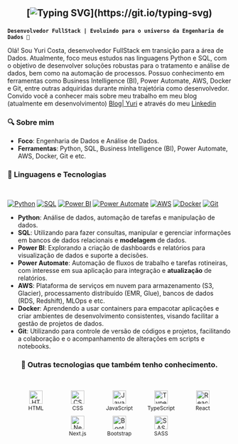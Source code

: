 <h2 align="center">

[![Typing SVG](https://readme-typing-svg.herokuapp.com?font='Comfortaa'&color=%23268F77&size=30&center=true&vCenter=true&height=30&lines=Hello,+my+name+is+Yuri;Welcome+to+my+profile+!)](https://git.io/typing-svg)

</h2>

**`Desenvolvedor FullStack | Evoluindo para o universo da Engenharia de Dados 🚀`**

Olá! Sou Yuri Costa, desenvolvedor FullStack em transição para a área de Dados. Atualmente, foco meus estudos nas linguagens Python e SQL, com o objetivo de desenvolver soluções robustas para o tratamento e análise de dados, bem como na automação de processos. Possuo conhecimento em ferramentas como Business Intelligence (BI), Power Automate, AWS, Docker e Git, entre outras adquiridas durante minha trajetória como desenvolvedor. Convido você a conhecer mais sobre meu trabalho em meu blog (atualmente em desenvolvimento) [Blog| Yuri](https://yuricostalima.github.io/my-personal-blog/) e através do meu [Linkedin](https://www.linkedin.com/in/yuricostalima/)

### 🔍 Sobre mim

- **Foco**: Engenharia de Dados e Análise de Dados.
- **Ferramentas**: Python, SQL, Business Intelligence (BI), Power Automate, AWS, Docker, Git e etc.

### 🤖 Linguagens e Tecnologias
<br/>

[![Python](https://img.shields.io/badge/Python-3776AB?style=for-the-badge&logo=python&logoColor=white)](https://www.python.org/)
[![SQL](https://img.shields.io/badge/SQL-4169E1?style=for-the-badge&logo=postgresql&logoColor=white)](https://www.postgresql.org/)
[![Power BI](https://img.shields.io/badge/Power%20BI-5E5E5E?style=for-the-badge&logo=powerbi&logoColor=white)](https://powerbi.microsoft.com/)
[![Power Automate](https://img.shields.io/badge/Power%20Automate-0066FF?style=for-the-badge&logo=powerautomate&logoColor=white)](https://powerautomate.microsoft.com/)
[![AWS](https://img.shields.io/badge/AWS-232F3E?style=for-the-badge&logo=amazonaws&logoColor=white)](https://aws.amazon.com/)
[![Docker](https://img.shields.io/badge/Docker-2496ED?style=for-the-badge&logo=docker&logoColor=white)](https://www.docker.com/)
[![Git](https://img.shields.io/badge/Git-F05032?style=for-the-badge&logo=git&logoColor=white)](https://git-scm.com/)
<br/>

- **Python**: Análise de dados, automação de tarefas e manipulação de dados.
- **SQL**: Utilizando para fazer consultas, manipular e gerenciar informações em bancos de dados relacionais e **modelagem** de dados.
- **Power BI**: Explorando a criação de dashboards e relatórios para visualização de dados e suporte a decisões.
- **Power Automate**: Automação de fluxos de trabalho e tarefas rotineiras, com interesse em sua aplicação para integração e **atualização** de relatórios.
- **AWS**: Plataforma de serviços em nuvem para armazenamento (S3, Glacier), processamento distribuído (EMR, Glue), bancos de dados (RDS, Redshift), MLOps e etc.
- **Docker**: Aprendendo a usar containers para empacotar aplicações e criar ambientes de desenvolvimento consistentes, visando facilitar a gestão de projetos de dados.
- **Git**: Utilizando para controle de versão de códigos e projetos, facilitando a colaboração e o acompanhamento de alterações em scripts e notebooks.

<h3 align="center">🤖 Outras tecnologias que também tenho conhecimento.</h3>
<br/>

<div align="center" style="margin-top: 10px;">
  <div style="display: inline-block; width: 80px; text-align: center; margin: 5px; vertical-align: top;">
    <img 
        alt="HTML" 
        title="HTML" 
        width="30px" 
        src="https://cdn.jsdelivr.net/gh/devicons/devicon@latest/icons/html5/html5-original.svg"
        style="display: block; margin: 0 auto;" 
    />
    <div style="font-size: 12px; margin-top: 2px; word-wrap: break-word;">HTML</div>
  </div>
  <div style="display: inline-block; width: 80px; text-align: center; margin: 5px; vertical-align: top;">
    <img 
        alt="CSS" 
        title="CSS"
        width="30px" 
        src="https://cdn.jsdelivr.net/gh/devicons/devicon@latest/icons/css3/css3-original.svg"
        style="display: block; margin: 0 auto;" 
    />
    <div style="font-size: 12px; margin-top: 2px; word-wrap: break-word;">CSS</div>
  </div>
  <div style="display: inline-block; width: 80px; text-align: center; margin: 5px; vertical-align: top;">
    <img 
        alt="JavaScript" 
        title="JavaScript"
        width="30px" 
        src="https://cdn.jsdelivr.net/gh/devicons/devicon@latest/icons/javascript/javascript-original.svg"
        style="display: block; margin: 0 auto;" 
    />
    <div style="font-size: 12px; margin-top: 2px; word-wrap: break-word;">JavaScript</div>
  </div>
  <div style="display: inline-block; width: 80px; text-align: center; margin: 5px; vertical-align: top;">
    <img 
        alt="TypeScript"
        title="TypeScript" 
        width="30px" 
        src="https://cdn.jsdelivr.net/gh/devicons/devicon@latest/icons/typescript/typescript-original.svg"
        style="display: block; margin: 0 auto;" 
    />
    <div style="font-size: 12px; margin-top: 2px; word-wrap: break-word;">TypeScript</div>
  </div>
  <div style="display: inline-block; width: 80px; text-align: center; margin: 5px; vertical-align: top;">
    <img 
        alt="React"
        title="React" 
        width="30px" 
        src="https://cdn.jsdelivr.net/gh/devicons/devicon@latest/icons/react/react-original.svg"
        style="display: block; margin: 0 auto;" 
    />
    <div style="font-size: 12px; margin-top: 2px; word-wrap: break-word;">React</div>
  </div>
  <div style="display: inline-block; width: 80px; text-align: center; margin: 5px; vertical-align: top;">
    <img 
        alt="Next.js" 
        title="Next.js"
        width="30px" 
        src="https://cdn.jsdelivr.net/gh/devicons/devicon@latest/icons/nextjs/nextjs-original.svg"
        style="display: block; margin: 0 auto;" 
    />
    <div style="font-size: 12px; margin-top: 2px; word-wrap: break-word;">Next.js</div>
  </div>
  <div style="display: inline-block; width: 80px; text-align: center; margin: 5px; vertical-align: top;">
    <img 
        alt="Bootstrap"
        title="Bootstrap" 
        width="30px" 
        src="https://cdn.jsdelivr.net/gh/devicons/devicon@latest/icons/bootstrap/bootstrap-original.svg"
        style="display: block; margin: 0 auto;" 
    />
    <div style="font-size: 12px; margin-top: 2px; word-wrap: break-word;">Bootstrap</div>
  </div>
  <div style="display: inline-block; width: 80px; text-align: center; margin: 5px; vertical-align: top;">
    <img 
        alt="SASS" 
        title="SASS"
        width="30px" 
        src="https://cdn.jsdelivr.net/gh/devicons/devicon@latest/icons/sass/sass-original.svg"
        style="display: block; margin: 0 auto;" 
    />
    <div style="font-size: 12px; margin-top: 2px; word-wrap: break-word;">SASS</div>
  </div>
  <div style="display: inline-block; width: 80px; text-